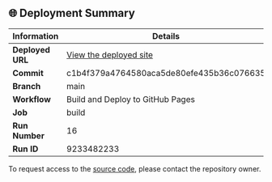 ## 🌐 Deployment Summary

| Information | Details |
|-------------|---------|
| **Deployed URL** | [View the deployed site](https://First-Matter.github.io/multiplayer-test) |
| **Commit** | c1b4f379a4764580aca5de80efe435b36c076635 |
| **Branch** | main |
| **Workflow** | Build and Deploy to GitHub Pages |
| **Job** | build |
| **Run Number** | 16 |
| **Run ID** | 9233482233 |

To request access to the [source code](https://github.com/First-Matter/playroom-hello-world), please contact the repository owner.
